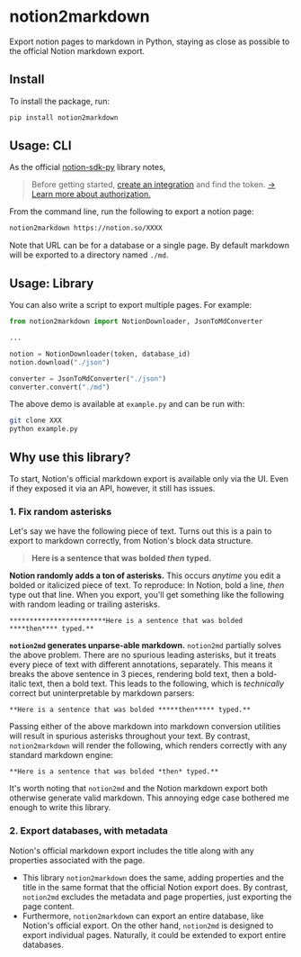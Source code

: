 # notion2markdown

Export notion pages to markdown in Python, staying as close as possible to the official Notion markdown export.

## Install

To install the package, run:

```bash
pip install notion2markdown
```

## Usage: CLI

As the official [notion-sdk-py](https://github.com/ramnes/notion-sdk-py) library notes,

> Before getting started, [create an integration](https://www.notion.com/my-integrations) and find the token. [→ Learn more about authorization.](https://developers.notion.com/docs/authorization)

From the command line, run the following to export a notion page:

```bash
notion2markdown https://notion.so/XXXX
```

Note that URL can be for a database or a single page. By default markdown will be exported to a directory named `./md`.

## Usage: Library

You can also write a script to export multiple pages. For example:

```python
from notion2markdown import NotionDownloader, JsonToMdConverter

...

notion = NotionDownloader(token, database_id)
notion.download("./json")

converter = JsonToMdConverter("./json")
converter.convert("./md")
```

The above demo is available at `example.py` and can be run with:

```bash
git clone XXX
python example.py
```

## Why use this library?

To start, Notion's official markdown export is available only via the UI. Even if they exposed it via an API, however, it still has issues.

### 1. Fix random asterisks

Let's say we have the following piece of text. Turns out this is a pain to export to markdown correctly, from Notion's block data structure.

> **Here is a sentence that was bolded *then* typed.**

**Notion randomly adds a ton of asterisks.** This occurs *anytime* you edit a bolded or italicized piece of text. To reproduce: In Notion, bold a line, *then* type out that line. When you export, you'll get something like the following with random leading or trailing asterisks.

```
************************Here is a sentence that was bolded ****then**** typed.**
```

**`notion2md` generates unparse-able markdown.** `notion2md` partially solves the above problem. There are no spurious leading asterisks, but it treats every piece of text with different annotations, separately. This means it breaks the above sentence in 3 pieces, rendering bold text, then a bold-italic text, then a bold text. This leads to the following, which is *technically* correct but uninterpretable by markdown parsers:

```
**Here is a sentence that was bolded *****then***** typed.**
```

Passing either of the above markdown into markdown conversion utilities will result in spurious asterisks throughout your text. By contrast, `notion2markdown` will render the following, which renders correctly with any standard markdown engine:

```
**Here is a sentence that was bolded *then* typed.**
```

It's worth noting that `notion2md` and the Notion markdown export both otherwise generate valid markdown. This annoying edge case bothered me enough to write this library.

### 2. Export databases, with metadata

Notion's official markdown export includes the title along with any properties associated with the page.

- This library `notion2markdown` does the same, adding properties and the title in the same format that the official Notion export does. By contrast, `notion2md` excludes the metadata and page properties, just exporting the page content.
- Furthermore, `notion2markdown` can export an entire database, like Notion's official export. On the other hand, `notion2md` is designed to export individual pages. Naturally, it could be extended to export entire databases.
